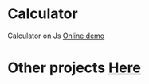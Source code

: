 # Calculator

Calculator on Js
[Online demo](https://melbinex.github.io/Project3/)

# Other projects [Here](https://github.com/Melbinex/home-works/)